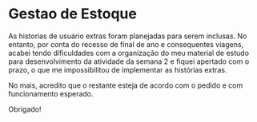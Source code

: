 # Gestao de Estoque

As historias de usuário extras foram planejadas para serem inclusas. No entanto, por conta do recesso de final de ano e
consequentes viagens, acabei tendo dificuldades com a organização do meu material de estudo para desenvolvimento da 
atividade da semana 2 e fiquei apertado com o prazo, o que me impossibilitou de implementar as histórias extras. 

No mais, acredito que o restante esteja de acordo com o pedido e com funcionamento esperado. 

Obrigado!  